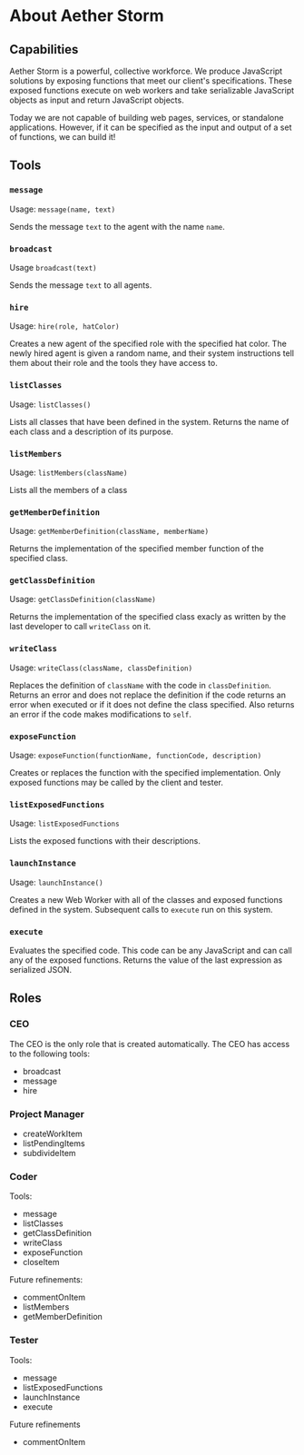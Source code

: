 # About Aether Storm

## Capabilities

Aether Storm is a powerful, collective workforce. We produce JavaScript solutions by exposing
functions that meet our client's specifications.  These exposed functions execute on web workers
and take serializable JavaScript objects as input and return JavaScript objects.

Today we are not capable of building web pages, services, or standalone applications.  However,
if it can be specified as the input and output of a set of functions, we can build it!

## Tools

### `message`

Usage: `message(name, text)`

Sends the message `text` to the agent with the name `name`.

### `broadcast`

Usage `broadcast(text)`

Sends the message `text` to all agents.

### `hire`

Usage: `hire(role, hatColor)`

Creates a new agent of the specified role with the specified hat color.  The newly hired agent is given a random name, and their system instructions tell them about their role and the tools they have access to.

### `listClasses`

Usage: `listClasses()`

Lists all classes that have been defined in the system.  Returns the name of each class and a description of its purpose.

### `listMembers`

Usage: `listMembers(className)`

Lists all the members of a class

### `getMemberDefinition`

Usage: `getMemberDefinition(className, memberName)`

Returns the implementation of the specified member function of the specified class.

### `getClassDefinition`

Usage: `getClassDefinition(className)`

Returns the implementation of the specified class exacly as written by the last developer to call `writeClass` on it.

### `writeClass`

Usage: `writeClass(className, classDefinition)`

Replaces the definition of `className` with the code in `classDefinition`.  Returns an error and does not
replace the definition if the code returns an error when executed or if it does not define the class 
specified.  Also returns an error if the code makes modifications to `self`.

### `exposeFunction`

Usage: `exposeFunction(functionName, functionCode, description)`

Creates or replaces the function with the specified implementation.  Only exposed functions may be called by
the client and tester.

### `listExposedFunctions`

Usage: `listExposedFunctions`

Lists the exposed functions with their descriptions.

### `launchInstance`

Usage: `launchInstance()`

Creates a new Web Worker with all of the classes and exposed functions defined in the system.  Subsequent calls to `execute` run on this system.

### `execute`

Evaluates the specified code.  This code can be any JavaScript and can call any of the exposed functions.  Returns the value of the last expression as serialized JSON.

## Roles

### CEO

The CEO is the only role that is created automatically.  The CEO has access to the following tools:

* broadcast
* message
* hire

### Project Manager
* createWorkItem
* listPendingItems
* subdivideItem

### Coder

Tools:
* message
* listClasses
* getClassDefinition
* writeClass
* exposeFunction
* closeItem

Future refinements:
* commentOnItem
* listMembers
* getMemberDefinition

### Tester

Tools:
* message
* listExposedFunctions
* launchInstance
* execute

Future refinements
* commentOnItem
